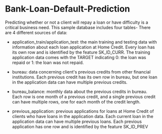 # Bank-Loan-Default-Prediction

Predicting whether or not a client will repay a loan or have difficulty is a critical business need. This sample database includes four tables-
There are 4 different sources of data:
* application_train/application_test: the main training and testing data with information about each loan application at Home Credit. Every loan has its own row and is identified by the feature SK_ID_CURR. The training application data comes with the TARGET indicating 0: the loan was repaid or 1: the loan was not repaid.

* bureau: data concerning client's previous credits from other financial institutions. Each previous credit has its own row in bureau, but one loan in the application data can have multiple previous credits.

* bureau_balance: monthly data about the previous credits in bureau. Each row is one month of a previous credit, and a single previous credit can have multiple rows, one for each month of the credit length.

* previous_application: previous applications for loans at Home Credit of clients who have loans in the application data. Each current loan in the application data can have multiple previous loans. Each previous application has one row and is identified by the feature SK_ID_PREV

